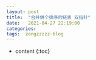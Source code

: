 ```yaml
---
layout: post
title:  "合并俩个排序的链表 双指针"
date:   2021-04-27 22:19:00
categories: 
tags:  zengzzzzz-blog
---
```


* content
{:toc}

  
&nbsp;  
&nbsp;  
&nbsp;  
  
&nbsp;  
  
&nbsp;  
  
&nbsp;
